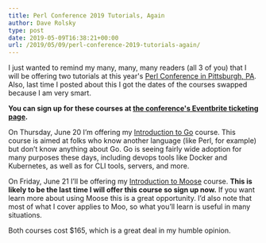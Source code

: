 ```yaml
---
title: Perl Conference 2019 Tutorials, Again
author: Dave Rolsky
type: post
date: 2019-05-09T16:38:21+00:00
url: /2019/05/09/perl-conference-2019-tutorials-again/
---
```

I just wanted to remind my many, many, many readers (all 3 of you) that I will be offering two tutorials at this year's [Perl Conference in Pittsburgh, PA][1]. Also, last time I posted about this I got the dates of the courses swapped because I am very smart.

**You can sign up for these courses at [the conference's Eventbrite ticketing page][2].**

On Thursday, June 20 I’m offering my [Introduction to Go][3] course. This course is aimed at folks who know another language (like Perl, for example) but don’t know anything about Go. Go is seeing fairly wide adoption for many purposes these days, including devops tools like Docker and Kubernetes, as well as for CLI tools, servers, and more.

On Friday, June 21 I’ll be offering my [Introduction to Moose][3] course. **This is likely to be the last time I will offer this course so sign up now.** If you want learn more about using Moose this is a great opportunity. I’d also note that most of what I cover applies to Moo, so what you’ll learn is useful in many situations.

Both courses cost $165, which is a great deal in my humble opinion.

 [1]: https://perlconference.us/tpc-2019-pit/
 [2]: https://www.eventbrite.com/e/the-perl-conference-in-pittsburgh-2019-tickets-53065305758
 [3]: https://www.houseabsolute.com/classes/